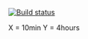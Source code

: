 [![Build status](https://ci.appveyor.com/api/projects/status/l0n3x9xqw5h8bxcl?svg=true)](https://ci.appveyor.com/project/Daria/patterns-2)

X = 10min
Y = 4hours
